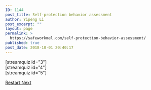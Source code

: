 ```yaml
---
ID: 1144
post_title: Self-protection behavior assessment
author: Yipeng Li
post_excerpt: ""
layout: page
permalink: >
  https://safeworkmel.com/self-protection-behavior-assessment/
published: true
post_date: 2018-10-01 20:40:17
---
```

<p>[streamquiz id="3"]<br />[streamquiz id="4"]<br />[streamquiz id="5"]</p>		
			<a href="https://safeworkmel.com/self-protection-behavior-assessment/" role="button">
						Restart
					</a>
			<a href="https://safeworkmel.com/sun-health-awareness-quiz/" role="button">
						Next
					</a>